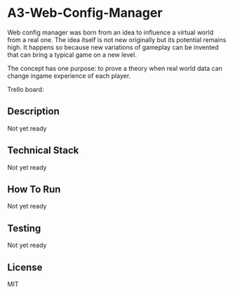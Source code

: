 # A3-Web-Config-Manager

Web config manager was born from an idea to influence a virtual world from a real one. The idea itself is not new originally
but its potential remains high. It happens so because new variations of gameplay can be invented that can bring 
a typical game on a new level.

The concept has one purpose: to prove a theory when real world data can change ingame experience of each player. 

Trello board: 

## Description
Not yet ready

## Technical Stack
Not yet ready

## How To Run
Not yet ready

## Testing
Not yet ready

## License
MIT







